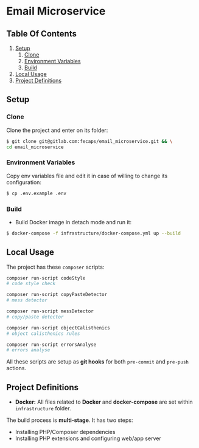# Email Microservice

## Table Of Contents

1. [Setup](#setup)
    1. [Clone](#clone)
    1. [Environment Variables](#environment-variables)
    1. [Build](#build)
1. [Local Usage](#local-usage)
1. [Project Definitions](#project-definitions)

## Setup

### Clone

Clone the project and enter on its folder:

```bash
$ git clone git@gitlab.com:fecaps/email_microservice.git && \
cd email_microservice
```

### Environment Variables

Copy env variables file and edit it in case of willing to change its configuration:

```bash
$ cp .env.example .env
```

### Build

- Build Docker image in detach mode and run it:

```bash
$ docker-compose -f infrastructure/docker-compose.yml up --build
```

## Local Usage

The project has these `composer` scripts:
 
```bash
composer run-script codeStyle
# code style check

composer run-script copyPasteDetector
# mess detector

composer run-script messDetector
# copy/paste detector

composer run-script objectCalisthenics
# object calisthenics rules

composer run-script errorsAnalyse
# errors analyse
``` 

All these scripts are setup as **git hooks** for both
`pre-commit` and  `pre-push` actions.

## Project Definitions

- **Docker:** All files related to **Docker** and **docker-compose**
are set within `infrastructure` folder.

The build process is **multi-stage**. It has two steps:

- Installing PHP/Composer dependencies
- Installing PHP extensions and configuring web/app server

